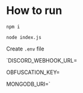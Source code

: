 # How to run
`npm i`

`node index.js`

Create `.env` file

`DISCORD_WEBHOOK_URL=

OBFUSCATION_KEY=

MONGODB_URI=`
